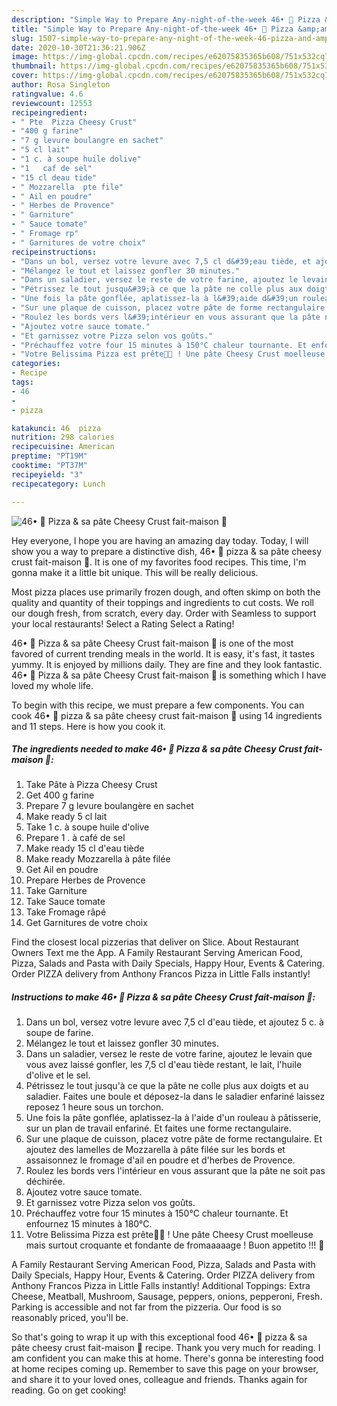 ```yaml
---
description: "Simple Way to Prepare Any-night-of-the-week 46• 🍕 Pizza &amp;amp; sa pâte Cheesy Crust fait-maison 🧀"
title: "Simple Way to Prepare Any-night-of-the-week 46• 🍕 Pizza &amp;amp; sa pâte Cheesy Crust fait-maison 🧀"
slug: 1507-simple-way-to-prepare-any-night-of-the-week-46-pizza-and-amp-sa-pate-cheesy-crust-fait-maison
date: 2020-10-30T21:36:21.906Z
image: https://img-global.cpcdn.com/recipes/e62075835365b608/751x532cq70/46•-🍕-pizza-sa-pate-cheesy-crust-fait-maison-🧀-photo-principale-de-la-recette.jpg
thumbnail: https://img-global.cpcdn.com/recipes/e62075835365b608/751x532cq70/46•-🍕-pizza-sa-pate-cheesy-crust-fait-maison-🧀-photo-principale-de-la-recette.jpg
cover: https://img-global.cpcdn.com/recipes/e62075835365b608/751x532cq70/46•-🍕-pizza-sa-pate-cheesy-crust-fait-maison-🧀-photo-principale-de-la-recette.jpg
author: Rosa Singleton
ratingvalue: 4.6
reviewcount: 12553
recipeingredient:
- " Pte  Pizza Cheesy Crust"
- "400 g farine"
- "7 g levure boulangre en sachet"
- "5 cl lait"
- "1 c. à soupe huile dolive"
- "1   caf de sel"
- "15 cl deau tide"
- " Mozzarella  pte file"
- " Ail en poudre"
- " Herbes de Provence"
- " Garniture"
- " Sauce tomate"
- " Fromage rp"
- " Garnitures de votre choix"
recipeinstructions:
- "Dans un bol, versez votre levure avec 7,5 cl d&#39;eau tiède, et ajoutez 5 c. à soupe de farine."
- "Mélangez le tout et laissez gonfler 30 minutes."
- "Dans un saladier, versez le reste de votre farine, ajoutez le levain que vous avez laissé gonfler, les 7,5 cl d&#39;eau tiède restant, le lait, l&#39;huile d&#39;olive et le sel."
- "Pétrissez le tout jusqu&#39;à ce que la pâte ne colle plus aux doigts et au saladier. Faites une boule et déposez-la dans le saladier enfariné laissez reposez 1 heure sous un torchon."
- "Une fois la pâte gonflée, aplatissez-la à l&#39;aide d&#39;un rouleau à pâtisserie, sur un plan de travail enfariné. Et faites une forme rectangulaire."
- "Sur une plaque de cuisson, placez votre pâte de forme rectangulaire. Et ajoutez des lamelles de Mozzarella à pâte filée sur les bords et assaisonnez le fromage d&#39;ail en poudre et d&#39;herbes de Provence."
- "Roulez les bords vers l&#39;intérieur en vous assurant que la pâte ne soit pas déchirée."
- "Ajoutez votre sauce tomate."
- "Et garnissez votre Pizza selon vos goûts."
- "Préchauffez votre four 15 minutes à 150°C chaleur tournante. Et enfournez 15 minutes à 180°C."
- "Votre Belissima Pizza est prête👌🏽 ! Une pâte Cheesy Crust moelleuse mais surtout croquante et fondante de fromaaaaage ! Buon appetito !!! 🍕"
categories:
- Recipe
tags:
- 46
- 
- pizza

katakunci: 46  pizza 
nutrition: 298 calories
recipecuisine: American
preptime: "PT19M"
cooktime: "PT37M"
recipeyield: "3"
recipecategory: Lunch

---
```



![46• 🍕 Pizza &amp; sa pâte Cheesy Crust fait-maison 🧀](https://img-global.cpcdn.com/recipes/e62075835365b608/751x532cq70/46•-🍕-pizza-sa-pate-cheesy-crust-fait-maison-🧀-photo-principale-de-la-recette.jpg)

Hey everyone, I hope you are having an amazing day today. Today, I will show you a way to prepare a distinctive dish, 46• 🍕 pizza &amp; sa pâte cheesy crust fait-maison 🧀. It is one of my favorites food recipes. This time, I'm gonna make it a little bit unique. This will be really delicious.

Most pizza places use primarily frozen dough, and often skimp on both the quality and quantity of their toppings and ingredients to cut costs. We roll our dough fresh, from scratch, every day. Order with Seamless to support your local restaurants! Select a Rating Select a Rating!

46• 🍕 Pizza &amp; sa pâte Cheesy Crust fait-maison 🧀 is one of the most favored of current trending meals in the world. It is easy, it's fast, it tastes yummy. It is enjoyed by millions daily. They are fine and they look fantastic. 46• 🍕 Pizza &amp; sa pâte Cheesy Crust fait-maison 🧀 is something which I have loved my whole life.


To begin with this recipe, we must prepare a few components. You can cook 46• 🍕 pizza &amp; sa pâte cheesy crust fait-maison 🧀 using 14 ingredients and 11 steps. Here is how you cook it.

<!--inarticleads1-->

##### The ingredients needed to make 46• 🍕 Pizza &amp; sa pâte Cheesy Crust fait-maison 🧀:

1. Take  Pâte à Pizza Cheesy Crust
1. Get 400 g farine
1. Prepare 7 g levure boulangère en sachet
1. Make ready 5 cl lait
1. Take 1 c. à soupe huile d&#39;olive
1. Prepare 1 . à café de sel
1. Make ready 15 cl d&#39;eau tiède
1. Make ready  Mozzarella à pâte filée
1. Get  Ail en poudre
1. Prepare  Herbes de Provence
1. Take  Garniture
1. Take  Sauce tomate
1. Take  Fromage râpé
1. Get  Garnitures de votre choix


Find the closest local pizzerias that deliver on Slice. About Restaurant Owners Text me the App. A Family Restaurant Serving American Food, Pizza, Salads and Pasta with Daily Specials, Happy Hour, Events &amp; Catering. Order PIZZA delivery from Anthony Francos Pizza in Little Falls instantly! 

<!--inarticleads2-->

##### Instructions to make 46• 🍕 Pizza &amp; sa pâte Cheesy Crust fait-maison 🧀:

1. Dans un bol, versez votre levure avec 7,5 cl d&#39;eau tiède, et ajoutez 5 c. à soupe de farine.
1. Mélangez le tout et laissez gonfler 30 minutes.
1. Dans un saladier, versez le reste de votre farine, ajoutez le levain que vous avez laissé gonfler, les 7,5 cl d&#39;eau tiède restant, le lait, l&#39;huile d&#39;olive et le sel.
1. Pétrissez le tout jusqu&#39;à ce que la pâte ne colle plus aux doigts et au saladier. Faites une boule et déposez-la dans le saladier enfariné laissez reposez 1 heure sous un torchon.
1. Une fois la pâte gonflée, aplatissez-la à l&#39;aide d&#39;un rouleau à pâtisserie, sur un plan de travail enfariné. Et faites une forme rectangulaire.
1. Sur une plaque de cuisson, placez votre pâte de forme rectangulaire. Et ajoutez des lamelles de Mozzarella à pâte filée sur les bords et assaisonnez le fromage d&#39;ail en poudre et d&#39;herbes de Provence.
1. Roulez les bords vers l&#39;intérieur en vous assurant que la pâte ne soit pas déchirée.
1. Ajoutez votre sauce tomate.
1. Et garnissez votre Pizza selon vos goûts.
1. Préchauffez votre four 15 minutes à 150°C chaleur tournante. Et enfournez 15 minutes à 180°C.
1. Votre Belissima Pizza est prête👌🏽 ! Une pâte Cheesy Crust moelleuse mais surtout croquante et fondante de fromaaaaage ! Buon appetito !!! 🍕


A Family Restaurant Serving American Food, Pizza, Salads and Pasta with Daily Specials, Happy Hour, Events &amp; Catering. Order PIZZA delivery from Anthony Francos Pizza in Little Falls instantly! Additional Toppings: Extra Cheese, Meatball, Mushroom, Sausage, peppers, onions, pepperoni, Fresh. Parking is accessible and not far from the pizzeria. Our food is so reasonably priced, you&#39;ll be. 

So that's going to wrap it up with this exceptional food 46• 🍕 pizza &amp; sa pâte cheesy crust fait-maison 🧀 recipe. Thank you very much for reading. I am confident you can make this at home. There's gonna be interesting food at home recipes coming up. Remember to save this page on your browser, and share it to your loved ones, colleague and friends. Thanks again for reading. Go on get cooking!
